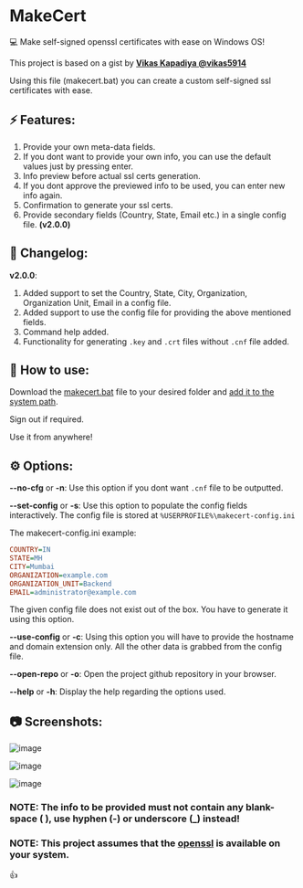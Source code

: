 # MakeCert
💻 Make self-signed openssl certificates with ease on Windows OS!

This project is based on a gist by  [**Vikas Kapadiya @vikas5914**](https://gist.github.com/vikas5914/f4384d12866fd572bfc5bcf389e756e8#file-makecert-bat)

Using this file (makecert.bat) you can create a custom self-signed ssl certificates with ease.

## ⚡ Features:
1. Provide your own meta-data fields.
2. If you dont want to provide your own info, you can use the default values just by pressing enter.
3. Info preview before actual ssl certs generation.
4. If you dont approve the previewed info to be used, you can enter new info again.
5. Confirmation to generate your ssl certs.
6. Provide secondary fields (Country, State, Email etc.) in a single config file. **(v2.0.0)**

## 📃 Changelog:
**v2.0.0**:

1. Added support to set the Country, State, City, Organization, Organization Unit, Email in a config file.
2. Added support to use the config file for providing the above mentioned fields.
3. Command help added.
4. Functionality for generating `.key` and `.crt` files without `.cnf` file added.

## 🤔 How to use:
Download the [makecert.bat](https://raw.githubusercontent.com/bantya/MakeCert/master/makecert.bat) file to your desired folder and [add it to the system  path](https://www.howtogeek.com/118594/how-to-edit-your-system-path-for-easy-command-line-access/).

Sign out if required.

Use it from anywhere!

## ⚙ Options:
**--no-cfg** or **-n**: Use this option if you dont want `.cnf` file to be outputted.

**--set-config** or **-s**: Use this option to populate the config fields interactively.
The config file is stored at `%USERPROFILE%\makecert-config.ini`

The makecert-config.ini example:
```ini
COUNTRY=IN
STATE=MH
CITY=Mumbai
ORGANIZATION=example.com
ORGANIZATION_UNIT=Backend
EMAIL=administrator@example.com
```
The given config file does not exist out of the box. You have to generate it using this option.

**--use-config** or **-c**: Using this option you will have to provide the hostname and domain extension only. All the other data is grabbed from the config file.

**--open-repo** or **-o**: Open the project github repository in your browser.

**--help** or **-h**: Display the help regarding the options used.

## 📷 Screenshots:
![image](https://user-images.githubusercontent.com/16685565/35646358-f918b94a-06f4-11e8-8895-b4644edbf9b9.png)

![image](https://user-images.githubusercontent.com/16685565/35646371-08a947bc-06f5-11e8-85a9-e54b3c53f55c.png)

![image](https://user-images.githubusercontent.com/16685565/37725806-d0829f06-2d59-11e8-9fd8-edb744a21c8d.png)


### NOTE: The info to be provided must not contain any blank-space ( ), use hyphen (-) or underscore (_) instead!
### NOTE: This project assumes that the [openssl](https://github.com/openssl/openssl) is available on your system.

👍
